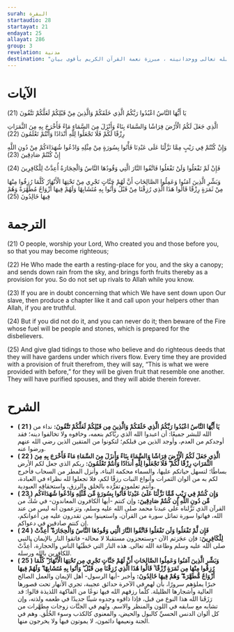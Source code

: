 ```yaml
---
surah: البقرة
startaudio: 28
startayat: 21
endayat: 25
allayat: 286
group: 3
revelation: مدنية
destination: "الدلائل والبراهين التي تدل على قدرة الله تعالى ووحدانيته ، مبرزة نعمة القرآن الكريم بأقوى بيان"
---
```


# الآيات

<BoxAya>

  يَا أَيُّهَا النَّاسُ اعْبُدُوا رَبَّكُمُ الَّذِي خَلَقَكُمْ وَالَّذِينَ مِنْ قَبْلِكُمْ لَعَلَّكُمْ تَتَّقُونَ (21)

  الَّذِي جَعَلَ لَكُمُ الْأَرْضَ فِرَاشًا وَالسَّمَاءَ بِنَاءً وَأَنْزَلَ مِنَ السَّمَاءِ مَاءً فَأَخْرَجَ بِهِ مِنَ الثَّمَرَاتِ رِزْقًا لَكُمْ فَلَا تَجْعَلُوا لِلَّهِ أَنْدَادًا وَأَنْتُمْ تَعْلَمُونَ (22)

  وَإِنْ كُنْتُمْ فِي رَيْبٍ مِمَّا نَزَّلْنَا عَلَى عَبْدِنَا فَأْتُوا بِسُورَةٍ مِنْ مِثْلِهِ وَادْعُوا شُهَدَاءَكُمْ مِنْ دُونِ اللَّهِ إِنْ كُنْتُمْ صَادِقِينَ (23)

  فَإِنْ لَمْ تَفْعَلُوا وَلَنْ تَفْعَلُوا فَاتَّقُوا النَّارَ الَّتِي وَقُودُهَا النَّاسُ وَالْحِجَارَةُ أُعِدَّتْ لِلْكَافِرِينَ (24)

  وَبَشِّرِ الَّذِينَ آمَنُوا وَعَمِلُوا الصَّالِحَاتِ أَنَّ لَهُمْ جَنَّاتٍ تَجْرِي مِنْ تَحْتِهَا الْأَنْهَارُ كُلَّمَا رُزِقُوا مِنْهَا مِنْ ثَمَرَةٍ رِزْقًا قَالُوا هَذَا الَّذِي رُزِقْنَا مِنْ قَبْلُ وَأُتُوا بِهِ مُتَشَابِهًا وَلَهُمْ فِيهَا أَزْوَاجٌ مُطَهَّرَةٌ وَهُمْ فِيهَا خَالِدُونَ (25)

</BoxAya>

# الترجمة

<BoxEn>

  (21) O people, worship your Lord, Who created you and those before you, so that you may become righteous;

  (22) He Who made the earth a resting-place for you, and the sky a canopy; and sends down rain from the sky, and brings forth fruits thereby as a provision for you. So do not set up rivals to Allah while you know.

  (23) If you are in doubt concerning that which We have sent down upon Our slave, then produce a chapter like it and call upon your helpers other than Allah, if you are truthful.

  (24) But if you did not do it, and you can never do it; then beware of the Fire whose fuel will be people and stones, which is prepared for the disbelievers.

  (25) And give glad tidings to those who believe and do righteous deeds that they will have gardens under which rivers flow. Every time they are provided with a provision of fruit therefrom, they will say, “This is what we were provided with before,” for they will be given fruit that resemble one another. They will have purified spouses, and they will abide therein forever.

</BoxEn>

# الشرح

<BoxExpl>

  * **( 21 )  يَا أَيُّهَا النَّاسُ اعْبُدُوا رَبَّكُمُ الَّذِي خَلَقَكُمْ وَالَّذِينَ مِن قَبْلِكُمْ لَعَلَّكُمْ تَتَّقُونَ:**  نداء من الله للبشر جميعًا: أن اعبدوا الله الذي ربَّاكم بنعمه، وخافوه ولا تخالفوا دينه؛ فقد أوجدكم من العدم، وأوجد الذين من قبلكم؛ لتكونوا من المتقين الذين رضي الله عنهم ورضوا عنه.
  * **( 22 )  الَّذِي جَعَلَ لَكُمُ الْأَرْضَ فِرَاشًا وَالسَّمَاءَ بِنَاءً وَأَنزَلَ مِنَ السَّمَاءِ مَاءً فَأَخْرَجَ بِهِ مِنَ الثَّمَرَاتِ رِزْقًا لَّكُمْ ۖ فَلَا تَجْعَلُوا لِلَّهِ أَندَادًا وَأَنتُمْ تَعْلَمُونَ:** ربكم الذي جعل لكم الأرض بساطًا؛ لتسهل حياتكم عليها، والسماء محكمة البناء، وأنزل المطر من السحاب فأخرج لكم به من ألوان الثمرات وأنواع النبات رزقًا لكم، فلا تجعلوا لله نظراء في العبادة، وأنتم تعلمون تفرُّده بالخلق والرزق، واستحقاقِه العبودية.
  * **( 23 )  وَإِن كُنتُمْ فِي رَيْبٍ مِّمَّا نَزَّلْنَا عَلَىٰ عَبْدِنَا فَأْتُوا بِسُورَةٍ مِّن مِّثْلِهِ وَادْعُوا شُهَدَاءَكُم مِّن دُونِ اللَّهِ إِن كُنتُمْ صَادِقِينَ:**  وإن كنتم -أيها الكافرون المعاندون- في شَكٍّ من القرآن الذي نَزَّلناه على عبدنا محمد صلى الله عليه وسلم، وتزعمون أنه ليس من عند الله، فهاتوا سورة تماثل سورة من القرآن، واستعينوا بمن تقدرون عليه مِن أعوانكم، إن كنتم صادقين في دعواكم.
  * **( 24 )  فَإِن لَّمْ تَفْعَلُوا وَلَن تَفْعَلُوا فَاتَّقُوا النَّارَ الَّتِي وَقُودُهَا النَّاسُ وَالْحِجَارَةُ ۖ أُعِدَّتْ لِلْكَافِرِينَ:** فإن عجَزتم الآن -وستعجزون مستقبلا لا محالة- فاتقوا النار بالإيمان بالنبي صلى الله عليه وسلم وطاعة الله تعالى. هذه النار التي حَطَبُها الناس والحجارة، أُعِدَّتْ للكافرين بالله ورسله.
  * **( 25 )  وَبَشِّرِ الَّذِينَ آمَنُوا وَعَمِلُوا الصَّالِحَاتِ أَنَّ لَهُمْ جَنَّاتٍ تَجْرِي مِن تَحْتِهَا الْأَنْهَارُ ۖ كُلَّمَا رُزِقُوا مِنْهَا مِن ثَمَرَةٍ رِّزْقًا ۙ قَالُوا هَٰذَا الَّذِي رُزِقْنَا مِن قَبْلُ ۖ وَأُتُوا بِهِ مُتَشَابِهًا ۖ وَلَهُمْ فِيهَا أَزْوَاجٌ مُّطَهَّرَةٌ ۖ وَهُمْ فِيهَا خَالِدُونَ:** وأخبر -أيها الرسول- أهل الإيمان والعمل الصالح خبرًا يملؤهم سرورًا، بأن لهم في الآخرة حدائق عجيبة، تجري الأنهار تحت قصورها العالية وأشجارها الظليلة. كلَّما رزقهم الله فيها نوعًا من الفاكهة اللذيذة قالوا: قد رَزَقَنا الله هذا النوع من قبل، فإذا ذاقوه وجدوه شيئًا جديدًا في طعمه ولذته، وإن تشابه مع سابقه في اللون والمنظر والاسم. ولهم في الجنَّات زوجات مطهَّرات من كل ألوان الدنس الحسيِّ كالبول والحيض، والمعنوي كالكذب وسوء الخُلُق. وهم في الجنة ونعيمها دائمون، لا يموتون فيها ولا يخرجون منها.

</BoxExpl>

